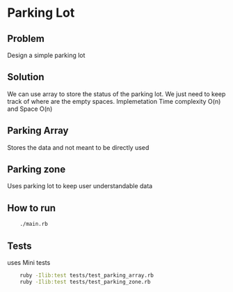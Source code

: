 # Parking Lot

## Problem
Design a simple parking lot


## Solution
We can use array to store the status of the parking lot. We just need to keep track of where are the empty spaces. 
Implemetation Time complexity O(n) and Space O(n)

## Parking Array
Stores the data and not meant to be directly used

## Parking zone
Uses parking lot to keep user understandable data

## How to run

```bash
    ./main.rb
```

## Tests
uses Mini tests

```bash
    ruby -Ilib:test tests/test_parking_array.rb
    ruby -Ilib:test tests/test_parking_zone.rb
```